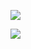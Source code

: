 





![](https://github-readme-stats.vercel.app/api/top-langs/?username=Aayush-khadka&theme=dark&hide_border=true&include_all_commits=false&count_private=false&layout=compact)


[![](https://visitcount.itsvg.in/api?id=Aayush-khadka&icon=0&color=0)](https://visitcount.itsvg.in)







